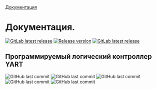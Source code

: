 <a href="https://stepanov-sergey.github.io/YART/">Документация</a>
# Документация.
[![GitLab latest release](https://badgen.net/github/release/Stepanov-Sergey/YART)](https://github.com/Stepanov-Sergey/YART/releases)
<a href="https://img.shields.io/github/v/release/Stepanov-Sergey/YART"><img alt="Release version" src="https://badgen.net/github/release/Stepanov-Sergey/YART"></a>
[![GitLab latest release](https://badgen.net/github/last-commit/Stepanov-Sergey/YART/YART)](https://github.com/Stepanov-Sergey/YART/commits/main)

## Программируемый логический контроллер YART

<img alt="GitHub last commit" src="https://img.shields.io/github/last-commit/Stepanov-Sergey/YART?style=for-the-badge&logo=appveyor"> <img alt="GitHub last commit" src="https://img.shields.io/badge/YouTube-FF0000?style=for-the-badge&logo=youtube&logoColor=white">
<img alt="GitHub last commit" src="https://img.shields.io/badge/GitHub-100000?style=for-the-badge&logo=github&logoColor=white">
<img alt="GitHub last commit" src="https://img.shields.io/badge/Facebook-1877F2?style=for-the-badge&logo=facebook&logoColor=white">
<img alt="GitHub last commit" src="https://img.shields.io/badge/Telegram-2CA5E0?style=for-the-badge&logo=telegram&logoColor=white">
